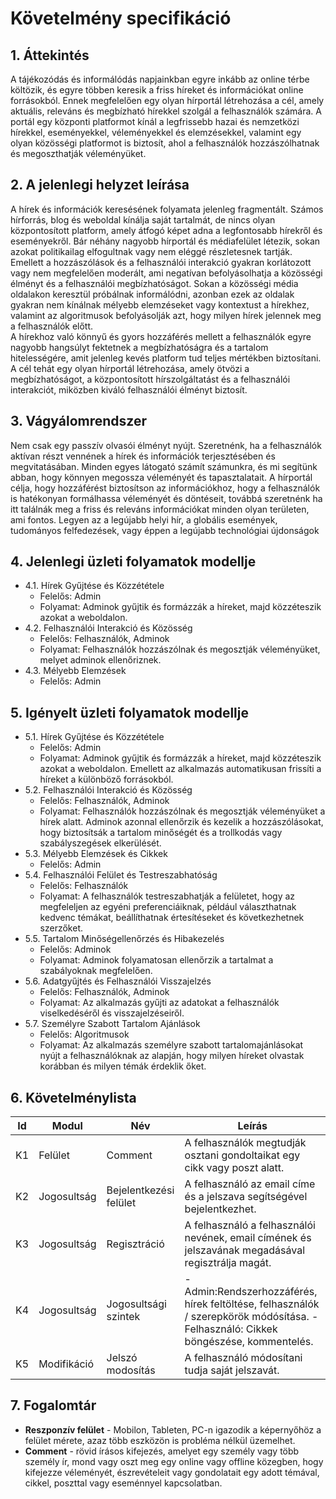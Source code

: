 # Követelmény specifikáció

## 1. Áttekintés
A tájékozódás és informálódás napjainkban egyre inkább az online térbe költözik, és egyre többen keresik a friss híreket és információkat online forrásokból. Ennek megfelelően egy olyan hírportál létrehozása a cél, amely aktuális, releváns és megbízható hírekkel szolgál a felhasználók számára. A portál egy központi platformot kínál a legfrissebb hazai és nemzetközi hírekkel, eseményekkel, véleményekkel és elemzésekkel, valamint egy olyan közösségi platformot is biztosít, ahol a felhasználók hozzászólhatnak és megoszthatják véleményüket.

## 2. A jelenlegi helyzet leírása  
A hírek és információk keresésének folyamata jelenleg fragmentált. Számos hírforrás, blog és weboldal kínálja saját tartalmát, de nincs olyan központosított platform, amely átfogó képet adna a legfontosabb hírekről és eseményekről. Bár néhány nagyobb hírportál és médiafelület létezik, sokan azokat politikailag elfogultnak vagy nem eléggé részletesnek tartják. Emellett a hozzászólások és a felhasználói interakció gyakran korlátozott vagy nem megfelelően moderált, ami negatívan befolyásolhatja a közösségi élményt és a felhasználói megbízhatóságot.
Sokan a közösségi média oldalakon keresztül próbálnak informálódni, azonban ezek az oldalak gyakran nem kínálnak mélyebb elemzéseket vagy kontextust a hírekhez, valamint az algoritmusok befolyásolják azt, hogy milyen hírek jelennek meg a felhasználók előtt.  
A hírekhoz való könnyű és gyors hozzáférés mellett a felhasználók egyre nagyobb hangsúlyt fektetnek a megbízhatóságra és a tartalom hitelességére, amit jelenleg kevés platform tud teljes mértékben biztosítani.  
A cél tehát egy olyan hírportál létrehozása, amely ötvözi a megbízhatóságot, a központosított hírszolgáltatást és a felhasználói interakciót, miközben kiváló felhasználói élményt biztosít.

## 3. Vágyálomrendszer
 Nem csak egy passzív olvasói élményt nyújt. Szeretnénk, ha  a felhasználók aktívan részt vennének a hírek és információk terjesztésében és megvitatásában. Minden egyes látogató számít számunkra, és mi segítünk abban, hogy könnyen megossza véleményét és tapasztalatait.
 A hírportál célja, hogy hozzáférést biztosítson az információkhoz, hogy a felhasználók is hatékonyan formálhassa véleményét és döntéseit, továbbá  szeretnénk ha itt találnák meg a friss és releváns információkat minden olyan területen, ami fontos. Legyen az a legújabb helyi hír, a globális események, tudományos felfedezések, vagy éppen a legújabb technológiai újdonságok

## 4. Jelenlegi üzleti folyamatok modellje
 - 4.1. Hírek Gyűjtése és Közzététele
     - Felelős: Admin
     - Folyamat: Adminok gyűjtik és formázzák a híreket, majd közzéteszik azokat a weboldalon.
 - 4.2. Felhasználói Interakció és Közösség
     - Felelős: Felhasználók, Adminok
     - Folyamat: Felhasználók hozzászólnak és megosztják véleményüket, melyet adminok ellenőriznek.
 - 4.3. Mélyebb Elemzések
     - Felelős: Admin     

## 5. Igényelt üzleti folyamatok modellje
 - 5.1. Hírek Gyűjtése és Közzététele
     - Felelős: Admin
     - Folyamat: Adminok gyűjtik és formázzák a híreket, majd közzéteszik azokat a weboldalon. Emellett az alkalmazás automatikusan frissíti a híreket a különböző forrásokból.
 - 5.2. Felhasználói Interakció és Közösség
     - Felelős: Felhasználók, Adminok
     - Folyamat: Felhasználók hozzászólnak és megosztják véleményüket a hírek alatt. Adminok azonnal ellenőrzik és kezelik a hozzászólásokat, hogy biztosítsák a tartalom minőségét és a trollkodás vagy szabályszegések elkerülését.
 - 5.3. Mélyebb Elemzések és Cikkek
     - Felelős: Admin
 - 5.4. Felhasználói Felület és Testreszabhatóság
     - Felelős: Felhasználók
     - Folyamat: A felhasználók testreszabhatják a felületet, hogy az megfeleljen az egyéni preferenciáiknak, például választhatnak kedvenc témákat, beállíthatnak értesítéseket és következhetnek szerzőket.
 - 5.5. Tartalom Minőségellenőrzés és Hibakezelés
     - Felelős: Adminok
     - Folyamat: Adminok folyamatosan ellenőrzik a tartalmat a szabályoknak megfelelően.
 - 5.6. Adatgyűjtés és Felhasználói Visszajelzés
     - Felelős: Felhasználók, Adminok
     - Folyamat: Az alkalmazás gyűjti az adatokat a felhasználók viselkedéséről és visszajelzéseiről.
 - 5.7. Személyre Szabott Tartalom Ajánlások
     - Felelős: Algoritmusok
     - Folyamat: Az alkalmazás személyre szabott tartalomajánlásokat nyújt a felhasználóknak az alapján, hogy milyen híreket olvastak korábban és milyen témák érdeklik őket.

## 6. Követelménylista
| Id | Modul | Név | Leírás |
| --- | --- | --- | --- |
| K1 | Felület | Comment | A felhasználók megtudják osztani gondoltaikat egy cikk vagy poszt alatt.|
| K2 | Jogosultság| Bejelentkezési felület|A felhasználó az email címe és a jelszava segítségével bejelentkezhet.|
| K3 | Jogosultság | Regisztráció |A felhasználó a felhasználói nevének, email címének és jelszavának megadásával regisztrálja magát.|
| K4 | Jogosultság| Jogosultsági szintek| -Admin:Rendszerhozzáférés, hírek feltöltése, felhasználók / szerepkörök módósítása. -Felhasználó: Cikkek böngészése, kommentelés.|
| K5 | Modifikáció | Jelszó modosítás | A felhasználó módosítani tudja saját jelszavát.|

## 7. Fogalomtár
 - **Reszponzív felület** - Mobilon, Tableten, PC-n igazodik a
képernyőhöz a felület mérete, azaz több eszközön is probléma nélkül
üzemelhet.  
 - **Comment** - rövid írásos kifejezés, amelyet egy személy vagy több személy ír, mond vagy oszt meg egy online vagy offline közegben, hogy kifejezze véleményét, észrevételeit vagy gondolatait egy adott témával, cikkel, poszttal vagy eseménnyel kapcsolatban.
